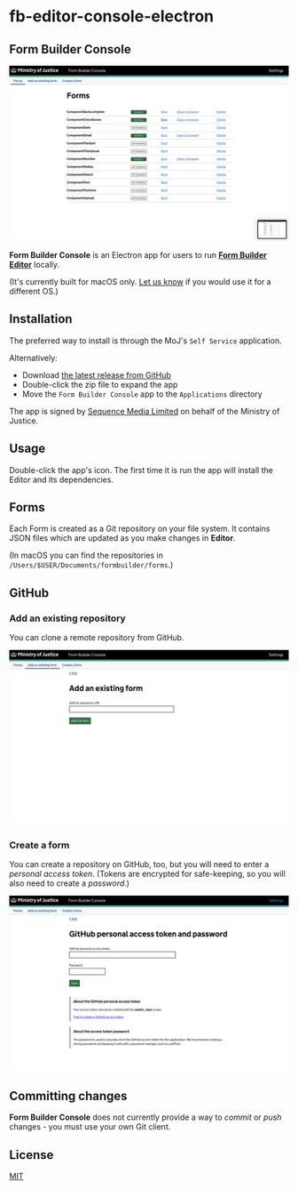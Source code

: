# fb-editor-console-electron

## Form Builder Console

![Console app](documentation/images/editor-console.png)

**Form Builder Console** is an Electron app for users to run **[Form Builder Editor](https://github.com/ministryofjustice/fb-editor-node)** locally.

(It's currently built for macOS only. [Let us know](mailto:form-builder-team@digital.justice.gov.uk) if you would use it for a different OS.)

## Installation

The preferred way to install is through the MoJ's `Self Service` application.

Alternatively:

- Download [the latest release from GitHub](https://github.com/ministryofjustice/fb-editor-console-electron/releases)
- Double-click the zip file to expand the app
- Move the `Form Builder Console` app to the `Applications` directory

The app is signed by [Sequence Media Limited](https://github.com/sequencemedia) on behalf of the Ministry of Justice.

## Usage

Double-click the app's icon. The first time it is run the app will install the Editor and its dependencies.

## Forms

Each Form is created as a Git repository on your file system. It contains JSON files which are updated as you make changes in **Editor**.

(In macOS you can find the repositories in `/Users/$USER/Documents/formbuilder/forms`.)

## GitHub

### Add an existing repository

You can clone a remote repository from GitHub.

![Console app](documentation/images/add-an-existing-form.png)

### Create a form

You can create a repository on GitHub, too, but you will need to enter a _personal access token_. (Tokens are encrypted for safe-keeping, so you will also need to create a _password_.)

![Console app](documentation/images/personal-access-token-and-password.png)

## Committing changes

**Form Builder Console** does not currently provide a way to _commit_ or _push_ changes - you must use your own Git client.

## License

[MIT](LICENSE)
